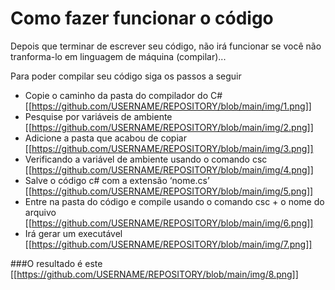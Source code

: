 # Como fazer funcionar o código
Depois que terminar de escrever seu código, não irá funcionar se você não tranforma-lo em linguagem de máquina (compilar)...

Para poder compilar seu código siga os passos a seguir

- Copie o caminho da pasta do compilador do C#
[[https://github.com/USERNAME/REPOSITORY/blob/main/img/1.png]]
- Pesquise por variáveis de ambiente
[[https://github.com/USERNAME/REPOSITORY/blob/main/img/2.png]]
- Adicione a pasta que acabou de copiar
[[https://github.com/USERNAME/REPOSITORY/blob/main/img/3.png]]
- Verificando a variável de ambiente usando o comando csc
[[https://github.com/USERNAME/REPOSITORY/blob/main/img/4.png]]
- Salve o código c# com a extensão ‘nome.cs’
[[https://github.com/USERNAME/REPOSITORY/blob/main/img/5.png]]
- Entre na pasta do código e compile usando o comando csc + o nome do arquivo
[[https://github.com/USERNAME/REPOSITORY/blob/main/img/6.png]]
- Irá gerar um executável
[[https://github.com/USERNAME/REPOSITORY/blob/main/img/7.png]]

###O resultado é este
[[https://github.com/USERNAME/REPOSITORY/blob/main/img/8.png]]
